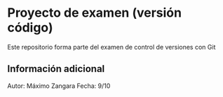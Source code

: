# Proyecto de examen (versión código)
Este repositorio forma parte del examen de control de versiones con Git
## Información adicional
Autor: Máximo Zangara
Fecha: 9/10
